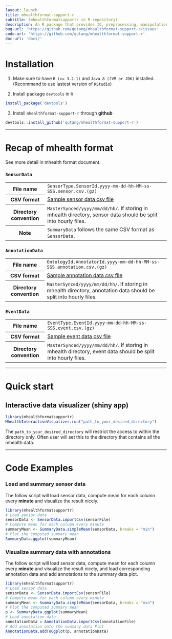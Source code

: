 ```yaml
---
layout: launch
title: mhealthformat-support-r
subtitle: (mhealthformatsupportr in R repository)
description: An R package that provides IO, preprocessing, manipulation, visualization functions and shiny apps to support data mining for mhealth data stored in mHealth data format.
bug-url: 'https://github.com/qutang/mhealthformat-support-r/issues'
code-url: 'https://github.com/qutang/mhealthformat-support-r'
doc-url: 'docs/'
---
```


# Installation

1. Make sure to have `R (>= 3.2.1)` and `Java 8 (JVM or JDK)` installed. (Recommand to use lastest version of `RStudio`)

2. Install package `devtools` in `R`

``` r
install_package('devtools')
```

3. Install `mhealthformat-support-r` through __github__

``` r
devtools::install_github('qutang/mhealthformat-support-r')
```

---
# Recap of mhealth format

See more detail in mhealth format document.

### `SensorData`

<table class="table table-bordered table-responsive">
    <tr>
        <th>File name</th>
        <td><code>SensorType.SensorId.yyyy-mm-dd-hh-MM-ss-SSS.sensor.csv.(gz)<code></td>
    </tr>
    <tr>
        <th>CSV format</th>
        <td><a href="{{ "/data/samples/ActigraphGT9X-AccelerationCalibrated-NA.TAS1E23150881.2015-11-02-15-00-00-000-M0500.sensor.csv" | prepend: site.baseurl }}">Sample sensor data csv file</a></td>
    </tr>
    <tr>
        <th>Directory convention</th>
        <td><code>MasterSynced/yyyy/mm/dd/hh/</code>. If storing in mhealth directory, sensor data should be split into hourly files.</td>
    </tr>
    <tr>
		<th>Note</th>
        <td colspan="3"><code>SummaryData</code> follows the same CSV format as <code>SensorData</code>.</td>
    </tr>
</table>

### `AnnotationData`

<table class="table table-bordered table-responsive">
    <tr>
        <th>File name</th>
        <td><code>OntologyId.AnnotatorId.yyyy-mm-dd-hh-MM-ss-SSS.annotation.csv.(gz)<code></td>
    </tr>
    <tr>
        <th>CSV format</th>
        <td><a href = "{{"/data/samples/SPADESInLab.al.2015-11-02-15-00-00-000-M0500.annotation.csv" | prepend: site.baseurl }}">Sample annotation data csv file</a></td>
    </tr>
    <tr>
        <th>Directory convention</th>
        <td><code>MasterSynced/yyyy/mm/dd/hh/</code>. If storing in mhealth directory, annotation data should be split into hourly files.</td>
    </tr>
</table>

### `EventData`

<table class="table table-bordered table-responsive">
    <tr>
        <th>File name</th>
        <td><code>EventType.EventId.yyyy-mm-dd-hh-MM-ss-SSS.event.csv.(gz)<code></td>
    </tr>
    <tr>
        <th>CSV format</th>
        <td><a href = "{{"/data/samples/Battery.532929050178941.2015-11-02-15-00-26-737-M0500.event.csv" | prepend: site.baseurl }}">Sample event data csv file</a></td>
    </tr>
    <tr>
        <th>Directory convention</th>
        <td><code>MasterSynced/yyyy/mm/dd/hh/</code>. If storing in mhealth directory, event data should be split into hourly files.</td>
    </tr>
</table>

---
# Quick start

## Interactive data visualizer (shiny app)

```r
library(mhealthformatsupportr)
MhealthInteractiveVisualizer.run("path_to_your_desired_directory")
```

The `path_to_your_desired_directory` will restrict the access to within the directory only. Often user will set this to the directory that contains all the mhealth data.

---
# Code Examples

### Load and summary sensor data

The follow script will load sensor data, compute mean for each column every __minute__ and visualize the result nicely.

```r
library(mhealthformatsupportr)
# Load sensor data
sensorData <- SensorData.importCsv(sensorFile)
# Compute mean for each column every minute
summaryMean <- SummaryData.simpleMean(sensorData, breaks = "min")
# Plot the computed summary mean
SummaryData.ggplot(summaryMean)
```

### Visualize summary data with annotations

The follow script will load sensor data, compute mean for each column every __minute__ and visualize the result nicely, and load corresponding annotation data and add annotations to the summary data plot.

```r
library(mhealthformatsupportr)
# Load sensor data
sensorData <- SensorData.importCsv(sensorFile)
# Compute mean for each column every minute
summaryMean <- SummaryData.simpleMean(sensorData, breaks = "min")
# Plot the computed summary mean
p <- SummaryData.ggplot(summaryMean)
# Load annotation data
annotationData = AnnotationData.importCsv(annotationFile)
# Add annotation onto the summary data Plot
AnnotationData.addToGgplot(p, annotationData)
```

